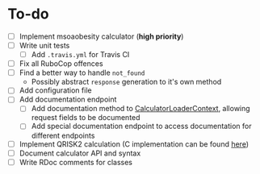# To-do
 - [ ] Implement msoaobesity calculator (**high priority**)
 - [ ] Write unit tests
    - [ ] Add `.travis.yml` for Travis CI
 - [ ] Fix all RuboCop offences
 - [ ] Find a better way to handle `not_found`
    - Possibly abstract `response` generation to it's own method
 - [ ] Add configuration file
 - [ ] Add documentation endpoint
    - [ ] Add documentation method to [CalculatorLoaderContext][CalculatorLoaderContext], allowing request fields to be documented
    - [ ] Add special documentation endpoint to access documentation for different endpoints
 - [ ] Implement QRISK2 calculation (C implementation can be found [here][QRISK2-Software])
 - [ ] Document calculator API and syntax
 - [ ] Write RDoc comments for classes

  [CalculatorLoaderContext]: /lib/calculatorloader.rb
  [QRISK2-Software]: http://www.qrisk.org/index.php#software
